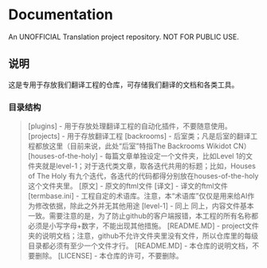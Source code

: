 # Documentation

An UNOFFICIAL Translation project repository. NOT FOR PUBLIC USE.

## 说明

这是专用于存放我们翻译工程的仓库，可存储我们翻译的文档和各类工具。

### 目录结构

>[plugins] - 用于存放处理翻译工程的自动化插件，不要随意使用。
>[projects] - 用于存放翻译工程
>	[backrooms] - 后室类；凡是后室的翻译工程都放这里（目前来说，此处“后室”特指The Backrooms Wikidot CN）
>		[houses-of-the-holy] - 每篇文章单独设定一个文件夹，比如Level 1的文件夹就是level-1；对于迭代类文章，取各迭代共用的标题；比如，Houses of The Holy 有九个迭代，各迭代的代码都得分别放在houses-of-the-holy这个文件夹里。
>				[原文] - 原文的ftml文件
>				[译文] - 译文的ftml文件
>				[termbase.ini] - 工程自定的术语库。注意，本“术语库”仅仅是用来给AI作为修改依据，除此之外并无其他用途
>		[level-1] - 同上
>			同上，内容文件基本一致。需要注意的是，为了防止github的客户端报错，本工程的所有名称都必须是小写字母+数字，不能出现其他措施。
>	[README.MD] - project文件夹的说明文档；注意，github不允许文件夹里没有文件，所以仓库里的每级目录都必须有至少一个文件才行。
>[README.MD] - 本仓库的说明文档，不要删除。
>[LICENSE] - 本仓库的许可，不要删除。

